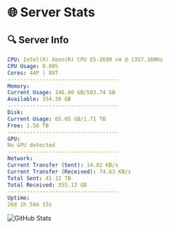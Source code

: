 # 🌐 Server Stats
## 🔍 Server Info
```yaml
CPU: Intel(R) Xeon(R) CPU E5-2699 v4 @ 1357.16MHz
CPU Usage: 0.80%
Cores: 44P | 88T
-----------------------------------
Memory:
Current Usage: 146.00 GB/503.74 GB
Available: 354.30 GB
-----------------------------------
Disk:
Current Usage: 65.05 GB/1.71 TB
Free: 1.56 TB
-----------------------------------
GPU:
No GPU detected
-----------------------------------
Network:
Current Transfer (Sent): 14.02 KB/s
Current Transfer (Received): 74.63 KB/s
Total Sent: 41.12 TB
Total Received: 355.13 GB
-----------------------------------
Uptime:
26d 1h 58m 15s
```
![GitHub Stats](https://img.shields.io/badge/Updated-2025-04-02_23:21:04-blue)